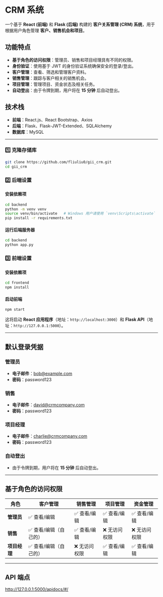 # CRM 系统

一个基于 **React (前端)** 和 **Flask (后端)** 构建的 **客户关系管理 (CRM) 系统**，用于根据用户角色管理 **客户、销售机会和项目**。

## 功能特点

- **基于角色的访问权限**：管理员、销售和项目经理具有不同的权限。
- **身份验证**：使用基于 JWT 的身份验证系统确保安全的登录/登出。
- **客户管理**：查看、筛选和管理客户资料。
- **销售管理**：跟踪与客户相关的销售机会。
- **项目管理**：管理项目、资金状态及相关任务。
- **自动登出**：由于令牌到期，用户将在 **15 分钟** 后自动登出。

## 技术栈

- **前端**：React.js、React Bootstrap、Axios
- **后端**：Flask、Flask-JWT-Extended、SQLAlchemy
- **数据库**：MySQL

---

### 1️⃣ 克隆存储库

```sh
git clone https://github.com/fliuliu0/gii_crm.git
cd gii_crm
```

### 2️⃣ 后端设置

#### 安装依赖项

```sh
cd backend
python -m venv venv
source venv/bin/activate   # Windows 用户请使用 `venv\Scripts\activate`
pip install -r requirements.txt
```

#### 运行后端服务器

```sh
cd backend
python app.py
```

### 3️⃣ 前端设置

#### 安装依赖项

```sh
cd frontend
npm install
```

#### 启动前端

```sh
npm start
```

这将启动 **React 应用程序**（地址：`http://localhost:3000`）和 **Flask API**（地址：`http://127.0.0.1:5000`）。

---

## 默认登录凭据

### **管理员**

- **电子邮件**：[bob@example.com](mailto:bob@example.com)
- **密码**：password123

### **销售**

- **电子邮件**：[david@crmcompany.com](mailto:david@crmcompany.com)
- **密码**：password123

### **项目经理**

- **电子邮件**：[charlie@crmcompany.com](mailto:charlie@crmcompany.com)
- **密码**：password123

### **自动登出**

- 由于令牌到期，用户将在 **15 分钟** 后自动登出。

---

## 基于角色的访问权限

| 角色                  | 客户管理         | 销售管理       | 项目管理    | 资金管理     |
| ------------------- | ----------------- | ----------- | ----------- | ----------- |
| **管理员**          | ✅ 查看/编辑       | ✅ 查看/编辑 | ✅ 查看/编辑 | ✅ 查看/编辑 |
| **销售**            | ✅ 查看/编辑（自己的） | ✅ 查看/编辑 | ❌ 无访问权限 | ❌ 无访问权限 |
| **项目经理**        | ✅ 查看/编辑（自己的） | ❌ 无访问权限 | ✅ 查看/编辑 | ✅ 查看/编辑 |

---

## API 端点
http://127.0.0.1:5000/apidocs/#/



